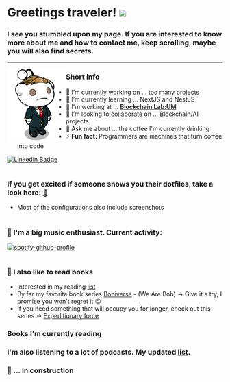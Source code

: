 # Greetings traveler! <img src="https://media.giphy.com/media/hvRJCLFzcasrR4ia7z/giphy.gif" width="25px">

### I see you stumbled upon my page. If you are interested to know more about me and how to contact me, keep scrolling, maybe you will also find secrets.

---

<!-- <a href="https://github.com/plesastapevka/github-readme-stats">
  <img align="right" height="200" src="https://github-readme-streak-stats.herokuapp.com?user=martines3000&theme=dark&date_format=M%20j%5B%2C%20Y%5D" />
</a> -->

>

<img align="left" height="170" alt="Reddit character" src="character.png"/>

### **Short info**

- 🔭 I’m currently working on ... too many projects
- 🌱 I’m currently learning ... NextJS and NestJS
- 🏢 I'm working at ... **[Blockchain Lab:UM](https://blockchain-lab.um.si/?lang=en)**
- 👯 I’m looking to collaborate on ... Blockchain/AI projects
- 💬 Ask me about ... the coffee I'm currently drinking
- ⚡ **Fun fact:** Programmers are machines that turn coffee into code

[![Linkedin Badge](https://img.shields.io/badge/-LinkedIn-0e76a8?style=flat-square&logo=Linkedin&logoColor=white)](https://www.linkedin.com/in/martin-domajnko/)

#

### If you get excited if someone shows you their dotfiles, take a look here: [:scroll:](https://github.com/martines3000/dotfiles)

- Most of the configurations also include screenshots

#

### :musical_note: I'm a big music enthusiast. Current activity:

[![spotify-github-profile](https://spotify-github-profile.vercel.app/api/view?uid=martines3000&cover_image=true&theme=novatorem&bar_color=57f051&bar_color_cover=true)](https://spotify-github-profile.vercel.app/api/view?uid=martines3000&redirect=true)

#

### :book: I also like to read books

- Interested in my reading [list](https://www.goodreads.com/user/show/85786024-martin-domajnko)
- By far my favorite book series [Bobiverse](https://www.goodreads.com/series/192752-bobiverse) - (We Are Bob) &rarr; Give it a try, I promise you won't regret it :wink:
- If you need something that will occupy you for longer, check out this series &rarr; [Expeditionary force](https://www.goodreads.com/series/185650-expeditionary-force)

### Books I'm currently reading

<!-- GOODREADS-LIST:START -->
<!-- GOODREADS-LIST:END -->

### I'm also listening to a lot of podcasts. My updated [list](https://martines3000.notion.site/martines3000/5e0519314e93426f9f1e5f53a7847637?v=394ebcf142a04541866b66da76b12eaa).

### :construction: ... In construction
